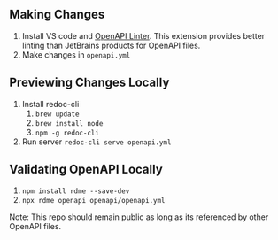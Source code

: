 ## Making Changes

1. Install VS code and [OpenAPI Linter](https://marketplace.visualstudio.com/items?itemName=mermade.openapi-lint). This extension provides better linting than JetBrains products for OpenAPI files.
2. Make changes in `openapi.yml`

## Previewing Changes Locally

1. Install redoc-cli
   1. `brew update`
   2. `brew install node`
   3. `npm -g redoc-cli`
2. Run server `redoc-cli serve openapi.yml`

## Validating OpenAPI Locally

1. `npm install rdme --save-dev`
2. `npx rdme openapi openapi/openapi.yml`

Note: This repo should remain public as long as its referenced by other OpenAPI files.
